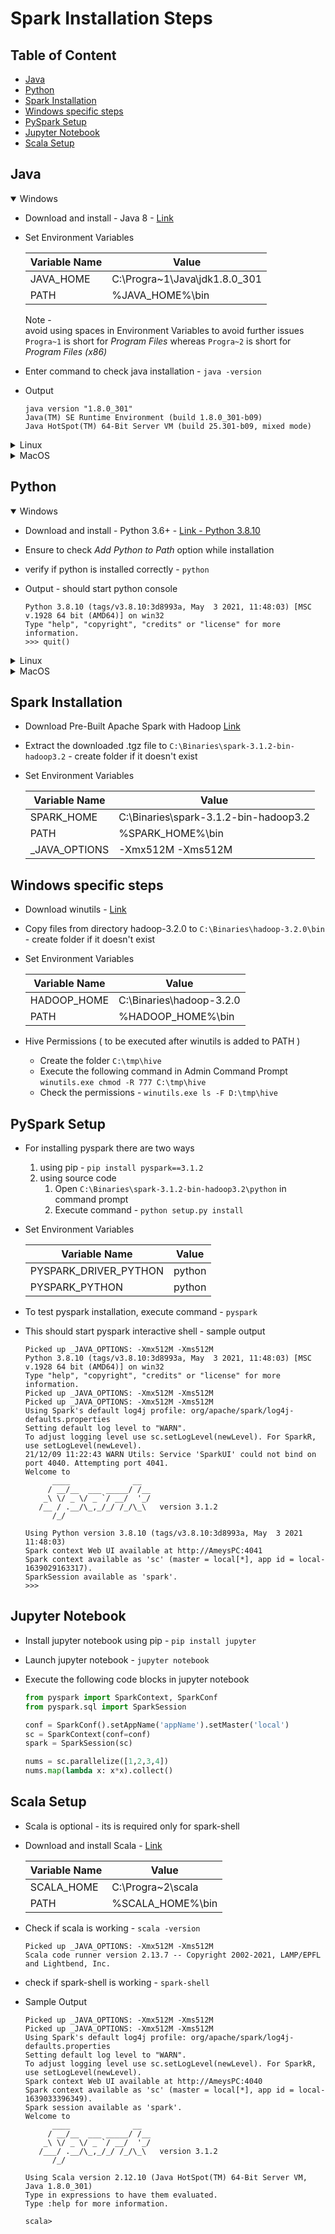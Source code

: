 # Spark Installation Steps

## Table of Content

- [ Java ](#java)
- [ Python ](#python)
- [ Spark Installation ](#spark-installation)
- [ Windows specific steps ](#windows-specific-steps)
- [ PySpark Setup  ](#pyspark-setup)
- [ Jupyter Notebook ](#jupyter-notebook)
- [ Scala Setup ](#scala-setup)

## Java

<details open>
<summary>Windows</summary>

- Download and install - Java 8 - [ Link ](https://www.oracle.com/in/java/technologies/javase/javase8u211-later-archive-downloads.html)
- Set Environment Variables 

  | Variable Name | Value                         |
  |---------------|-------------------------------|
  | JAVA_HOME     | C:\Progra~1\Java\jdk1.8.0_301 |
  | PATH          | %JAVA_HOME%\bin               |

  Note - <br>
  avoid using spaces in Environment Variables to avoid further issues <br> 
  `Progra~1` is short for *Program Files* whereas `Progra~2` is short for *Program Files (x86)*
- Enter command to check java installation - `java -version`
- Output

  ```
  java version "1.8.0_301"
  Java(TM) SE Runtime Environment (build 1.8.0_301-b09)
  Java HotSpot(TM) 64-Bit Server VM (build 25.301-b09, mixed mode)  
  ```
</details>

<details>
<summary>Linux</summary>
    
Under Construction
</details>

<details>
<summary>MacOS</summary>

Under Construction
</details>

## Python

<details open>
<summary>Windows</summary>

  - Download and install - Python 3.6+ - [ Link  - Python 3.8.10 ](https://www.python.org/ftp/python/3.8.10/python-3.8.10-amd64.exe)
  - Ensure to check *Add Python to Path* option while installation
  - verify if python is installed correctly - `python`
  - Output - should start python console

    ```
    Python 3.8.10 (tags/v3.8.10:3d8993a, May  3 2021, 11:48:03) [MSC v.1928 64 bit (AMD64)] on win32
    Type "help", "copyright", "credits" or "license" for more information.
    >>> quit()
    ```
</details>

<details>
<summary>Linux</summary>
    
Under Construction
</details>

<details>
<summary>MacOS</summary>

Under Construction
</details>

## Spark Installation

- Download Pre-Built Apache Spark with Hadoop [ Link ](https://dlcdn.apache.org/spark/spark-3.1.2/spark-3.1.2-bin-hadoop3.2.tgz)
- Extract the downloaded .tgz file to `C:\Binaries\spark-3.1.2-bin-hadoop3.2` - create folder if it doesn't exist
- Set Environment Variables

    | Variable Name | Value                                 |
    |---------------|---------------------------------------|
    | SPARK_HOME    | C:\Binaries\spark-3.1.2-bin-hadoop3.2 |
    | PATH          | %SPARK_HOME%\bin                      |
    | _JAVA_OPTIONS | -Xmx512M -Xms512M                     |

## Windows specific steps

- Download winutils - [ Link ](https://github.com/cdarlint/winutils/archive/refs/heads/master.zip)
- Copy files from directory hadoop-3.2.0 to `C:\Binaries\hadoop-3.2.0\bin` - create folder if it doesn't exist
- Set Environment Variables

  | Variable Name | Value                    |
  |---------------|--------------------------|
  | HADOOP_HOME   | C:\Binaries\hadoop-3.2.0 |
  | PATH          | %HADOOP_HOME%\bin        |
- Hive Permissions ( to be executed after winutils is added to PATH )
  - Create the folder `C:\tmp\hive`
  - Execute the following command in Admin Command Prompt <br> `winutils.exe chmod -R 777 C:\tmp\hive`
  - Check the permissions - `winutils.exe ls -F D:\tmp\hive`

## PySpark Setup

- For installing pyspark there are two ways
  1. using pip - `pip install pyspark==3.1.2`
  2. using source code
     1. Open `C:\Binaries\spark-3.1.2-bin-hadoop3.2\python` in command prompt
     2. Execute command - `python setup.py install`
- Set Environment Variables

  | Variable Name         | Value  |
  |-----------------------|--------|
  | PYSPARK_DRIVER_PYTHON | python |
  | PYSPARK_PYTHON        | python |

- To test pyspark installation, execute command - `pyspark`
- This should start pyspark interactive shell - sample output
  ```
  Picked up _JAVA_OPTIONS: -Xmx512M -Xms512M
  Python 3.8.10 (tags/v3.8.10:3d8993a, May  3 2021, 11:48:03) [MSC v.1928 64 bit (AMD64)] on win32
  Type "help", "copyright", "credits" or "license" for more information.
  Picked up _JAVA_OPTIONS: -Xmx512M -Xms512M
  Picked up _JAVA_OPTIONS: -Xmx512M -Xms512M
  Using Spark's default log4j profile: org/apache/spark/log4j-defaults.properties
  Setting default log level to "WARN".
  To adjust logging level use sc.setLogLevel(newLevel). For SparkR, use setLogLevel(newLevel).
  21/12/09 11:22:43 WARN Utils: Service 'SparkUI' could not bind on port 4040. Attempting port 4041.
  Welcome to
        ____              __
       / __/__  ___ _____/ /__
      _\ \/ _ \/ _ `/ __/  '_/
     /__ / .__/\_,_/_/ /_/\_\   version 3.1.2
        /_/
  
  Using Python version 3.8.10 (tags/v3.8.10:3d8993a, May  3 2021 11:48:03)
  Spark context Web UI available at http://AmeysPC:4041
  Spark context available as 'sc' (master = local[*], app id = local-1639029163317).
  SparkSession available as 'spark'.
  >>> 
  ```
  
## Jupyter Notebook 

- Install jupyter notebook using pip - `pip install jupyter`
- Launch jupyter notebook - `jupyter notebook`
- Execute the following code blocks in jupyter notebook

  ```python
  from pyspark import SparkContext, SparkConf
  from pyspark.sql import SparkSession
  ```
  ```python
  conf = SparkConf().setAppName('appName').setMaster('local')
  sc = SparkContext(conf=conf)
  spark = SparkSession(sc)
  ```
  ```python
  nums = sc.parallelize([1,2,3,4])
  nums.map(lambda x: x*x).collect()
  ```

## Scala Setup

- Scala is optional - its is required only for spark-shell
- Download and install Scala - [ Link ](https://downloads.lightbend.com/scala/2.13.7/scala-2.13.7.msi)

  | Variable Name | Value             |
  |-------------------|------------------------------|
  | SCALA_HOME    | C:\Progra~2\scala |
  | PATH          | %SCALA_HOME%\bin  |

- Check if scala is working - `scala -version`
  ```
  Picked up _JAVA_OPTIONS: -Xmx512M -Xms512M
  Scala code runner version 2.13.7 -- Copyright 2002-2021, LAMP/EPFL and Lightbend, Inc.
  ```
- check if spark-shell is working - `spark-shell`
- Sample Output
  ```
  Picked up _JAVA_OPTIONS: -Xmx512M -Xms512M
  Picked up _JAVA_OPTIONS: -Xmx512M -Xms512M
  Using Spark's default log4j profile: org/apache/spark/log4j-defaults.properties
  Setting default log level to "WARN".
  To adjust logging level use sc.setLogLevel(newLevel). For SparkR, use setLogLevel(newLevel).
  Spark context Web UI available at http://AmeysPC:4040
  Spark context available as 'sc' (master = local[*], app id = local-1639033396349).
  Spark session available as 'spark'.
  Welcome to
        ____              __
       / __/__  ___ _____/ /__
      _\ \/ _ \/ _ `/ __/  '_/
     /___/ .__/\_,_/_/ /_/\_\   version 3.1.2
        /_/
  
  Using Scala version 2.12.10 (Java HotSpot(TM) 64-Bit Server VM, Java 1.8.0_301)
  Type in expressions to have them evaluated.
  Type :help for more information.
  
  scala> 
  ```
  